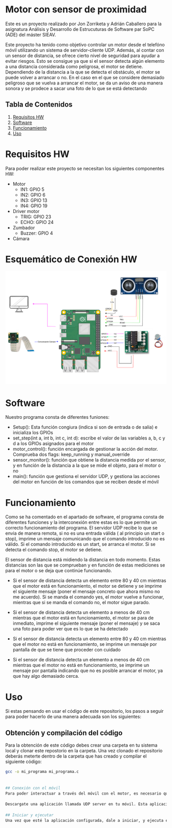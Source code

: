 # Motor con sensor de proximidad

Este es un proyecto realizado por Jon Zorriketa y Adrián Caballero para la asignatura Análisis y Desarrollo de Estrucuturas de Software par SoPC (ADE) del máster SIEAV. 

Este proyecto ha tenido como objetivo controlar un motor desde el telefóno móvil utilizando un sistema de servidor-cliente UDP. Además, al contar con un sensor de distancia, se ofrece cierto nivel de seguridad para ayudar a evitar riesgos. Esto se consigue ya que si el sensor detecta algún elemento a una distancia considerada como peligrosa, el motor se detiene. Dependiendo de la distancia a la que se detecta el obstáculo, el motor se puede volver a arrancar o no. En el caso en el que se considere demasiado peligroso que se vuelva a arrancar el motor, se da un aviso de una manera sonora y se prodece a sacar una foto de lo que se está detectando 

## Tabla de Contenidos

1. [Requisitos HW](#RequisitosHW)
2. [Software](#Software)
3. [Funcionamiento](#Funcionamiento)
4. [Uso](#Uso)


# Requisitos HW
Para poder realizar este proyecto se necesitan los siguientes componentes HW:
- Motor
    - IN1: GPIO 5
    - IN2: GPIO 6
    - IN3: GPIO 13
    - IN4: GPIO 19
- Driver motor
    - TRIG: GPIO 23
    - ECHO: GPIO 24
- Zumbador
    - Buzzer: GPIO 4
- Cámara
# Esquemático de Conexión HW


![Esquemático de la conexión Hardware](imagenes/Diagrama_ADE.drawio.png)




# Software

Nuestro programa consta de diferentes funiones:
- Setup(): Esta función congiura (indica si son de entrada o de salia) e inicializa los GPIOs
- set_step(int a, int b, int c, int d): escribe el valor de las variables a, b, c y d a los GPIOs asignados para el motor
- motor_control(): función encargada de gestionar la acción del motor. Comprueba dos flags: keep_running y manual_override
- sensor_monitor(): función que obtiene la distancia medida por el sensor, y en función de la distancia a la que se mide el objeto, para el motor o no
- main(): función que gestiona el servidor UDP, y gestiona las acciones del motor en función de los comandos que se reciben desde el móvil


# Funcionamiento

Como se ha comentado en el apartado de software, el programa consta de diferentes funciones y la interconexión entre estas es lo que permite un correcto funcionamiento del programa. El servidor UDP recibe lo que se envia de manera remota, si no es una entrada válida ( al principio un start o stop), imprime un mensaje comunicando que el comando introducido no es válido. Si el comando introducido es un start, se arranca el motor. Si se detecta el comando stop, el motor se detiene.

El sensor de distancia está midiendo la distancia en todo momento. Estas distancias son las que se comprueban y en función de estas mediciones se para el motor o se deja que continúe funcionando.

- Si el sensor de distancia detecta un elemento entre 80 y 40 cm mientras que el motor está en funcionamiento, el motor se detiene y se imprime el siguiente mensaje (poner el mensaje concreto que ahora mismo no me acuerdo). Si se manda el comando yes, el motor vuelve a funcionar, mientras que si se manda el comando no, el motor sigue parado. 

- Si el sensor de distancia detecta un elemento a menos de 40 cm mientras que el motor está en funcionamiento, el motor se para de inmediato, imprime el siguiente mensaje (poner el mensaje) y se saca una foto para poder ver que es lo que se ha detectado

- Si el sensor de distancia detecta un elemento entre 80 y 40 cm mientras que el motor no está en funcionamiento, se imprime un mensaje por pantalla de que se tiene que proceder con cuidado

- Si el sensor de distancia detecta un elemento a menos de 40 cm mientras que el motor no está en funcionamiento, se imprime un mensaje por pantalla indicando que no es posible arrancar el motor, ya que hay algo demasiado cerca. 


# Uso
Si estas pensando en usar el código de este repositorio, los pasos a seguir para poder hacerlo de una manera adecuada son los siguientes:

## Obtención y compilación del código
Para la obtención de este código debes crear una carpeta en tu sistema local y clonar este repostorio en la carpeta. Una vez clonado el repositorio deberás meterte dentro de la carpeta que has creado y compilar el siguiente código:

```sh
gcc -o mi_programa mi_programa.c


## Conexión con el móvil
Para poder interactuar a través del móvil con el motor, es necesario que te conectes tanto la raspberry pi como el móvil a la misma red WIFI. Una vez que ambos estén en la misma red, comprueba que IP tiene tu raspberry pi. Para ello usa el comando ifconfig y fijate en la IP de la interfaz de red wlan0. 

Descargate una aplicación llamada UDP server en tu móvil. Esta aplicación va a actuar como cliente. Una vez instalada, accedes a la aplicación y configuras la IP remota con la que te quieres comunicar ( esta IP es la que se ve en la interfaz de red wlan0 de la raspberry pi) y los puertos ( el puerto remoto tiene que ser 6000, el local el que quieras). 

## Iniciar y ejecutar
Una vez que esté la aplicación configurada, dale a iniciar, y ejecuta el archivo compilado. Ya debería de estar recibiendo los mensajes desde el cliente del móvil. 



